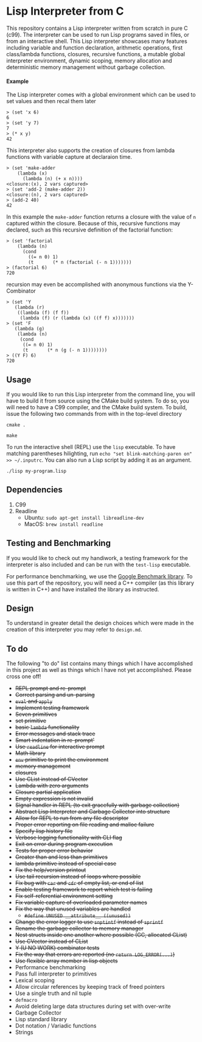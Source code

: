 # Lisp Interpreter from C

This repository contains a Lisp interpreter written from scratch in pure C (c99).
The interpreter can be used to run Lisp programs saved in files, or from an interactive shell.
This Lisp interpreter showcases many features including
variable and function declaration, arithmetic operations,
first class/lambda functions, closures, recursive functions,
a mutable global interpreter environment, dynamic scoping, memory allocation
and deterministic memory management without garbage collection.

#### Example

The Lisp interpreter comes with a global environment which can be used to set values and then recal them later

    > (set 'x 6)
    6
    > (set 'y 7)
    7
    > (* x y)
    42


This interpreter also supports the creation of closures from lambda functions with variable capture at declaraion time.

    > (set 'make-adder 
        (lambda (x) 
          (lambda (n) (+ x n))))
    <closure:(x), 2 vars captured>
    > (set 'add-2 (make-adder 2))
    <closure:(n), 2 vars captured>
    > (add-2 40)
    42

In this example the `make-adder` function returns a closure with the value of `n` captured within the closure.
Because of this, recursive functions may declared, such as this recursive definition of the factorial function:

    > (set 'factorial 
        (lambda (n)
          (cond
            ((= n 0) 1)
            (t       (* n (factorial (- n 1)))))))
    > (factorial 6)
    720

recursion may even be accomplished with anonymous functions via the Y-Combinator

    > (set 'Y
       (lambda (r)
        ((lambda (f) (f f))
         (lambda (f) (r (lambda (x) ((f f) x)))))))
    > (set 'F
       (lambda (g)
        (lambda (n)
         (cond 
          ((= n 0) 1)
          (t       (* n (g (- n 1))))))))
    > ((Y F) 6)
    720


## Usage
If you would like to run this Lisp interpreter from the command line, you will have to
build it from source using the CMake build system. To do so, you will need to have a C99 compiler,
and the CMake build system. To build, issue the following two commands from with in the top-level directory

    cmake .

    make

To run the interactive shell (REPL) use the `lisp` executable.
To have matching parentheses hilighting, run `echo "set blink-matching-paren on" >> ~/.inputrc`.
You can also run a Lisp script by adding it as an argument.

   `./lisp my-program.lisp`

## Dependencies
1. C99
2. Readline
    - Ubuntu: `sudo apt-get install libreadline-dev`
    - MacOS: `brew install readline`

## Testing and Benchmarking
If you would like to check out my handiwork, a testing framework for the interpreter
is also included and can be run with the `test-lisp` executable.

For performance benchmarking, we use the
[Google Benchmark library](https://github.com/google/benchmark "Google Benchmark").
To use this part of the repository, you will need a C++ compiler (as this library
is written in C++) and have installed the library as instructed.

## Design
To understand in greater detail the design choices which were made in the creation of this interpreter
you may refer to `design.md`.

## To do
The following "to do" list contains many things which I have accomplished in this project as well
as things which I have not yet accomplished. Please cross one off!

- ~~REPL prompt and re-prompt~~
- ~~Correct parsing and un-parsing~~
- ~~`eval` and `apply`~~
- ~~Implement testing framework~~
- ~~Seven primitives~~
- ~~set primitive~~
- ~~basic `lambda` functionality~~
- ~~Error messages and stack trace~~
- ~~Smart indentation in re-prompt'~~
- ~~Use `readline` for interactive prompt~~
- ~~Math library~~
- ~~`env` primitive to print the environment~~
- ~~memory management~~
- ~~closures~~
- ~~Use CList instead of CVector~~
- ~~Lambda with zero arguments~~
- ~~Closure partial application~~
- ~~Empty expression is not invalid~~
- ~~Signal handler in REPL (to exit gracefully with garbage collection)~~
- ~~Abstract Lisp Interpreter and Garbage Collector into structure~~
- ~~Allow for REPL to run from any file descriptor~~
- ~~Proper error reporting on file reading and malloc failure~~
- ~~Specify lisp history file~~
- ~~Verbose logging functionality with CLI flag~~
- ~~Exit on error during program execution~~
- ~~Tests for proper error behavior~~
- ~~Greater than and less than primitives~~
- ~~lambda primitive instead of special case~~
- ~~Fix the help/version printout~~
- ~~Use tail recursion instead of loops where possible~~
- ~~Fix bug with `car` and `cdr` of empty list, or end of list~~
- ~~Enable testing framework to report which test is failing~~
- ~~Fix self-referential environment setting~~
- ~~Fix variable capture of overloaded parameter names~~
- ~~Fix the way that unused variables are handled~~
  - ~~`#define UNUSED __attribute__ ((unused))`~~
- ~~Change the error logger to use `snptintf` instead of `sprintf`~~
- ~~Rename the garbage collector to memory manager~~
- ~~Nest structs inside one another where possible (GC, allocated CList)~~
- ~~Use CVector instead of CList~~
- ~~Y (U NO WORK) combinator tests~~
- ~~Fix the way that errors are reported (no `return LOG_ERROR(...)`)~~
- ~~Use flexible array member in lisp objects~~
- Performance benchmarking
- Pass full interpreter to primitives
- Lexical scoping
- Allow circular references by keeping track of freed pointers
- Use a single truth and nil tuple
- `defmacro`
- Avoid deleting large data structures during set with over-write
- Garbage Collector
- Lisp standard library
- Dot notation / Variadic functions
- Strings
